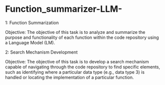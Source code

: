 # Function_summarizer-LLM-
1: Function Summarization

Objective:
The objective of this task is to analyze and summarize the purpose and functionality of each function within the code repository using a Language Model (LM).

2: Search Mechanism Development

Objective:
The objective of this task is to develop a search mechanism capable of navigating through the code repository to find specific elements, such as identifying where a particular data type (e.g., data type 3) is handled or locating the implementation of a particular function.
